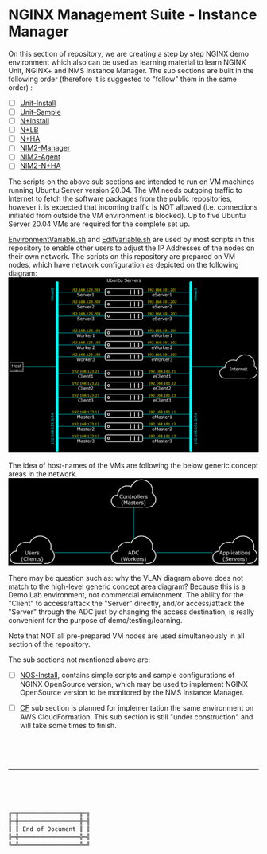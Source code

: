 # NGINX Management Suite - Instance Manager

On this section of repository, we are creating a step by step NGINX demo environment which also can be used as learning material to learn NGINX Unit, NGINX+ and NMS Instance Manager.
The sub sections are built in the following order (therefore it is suggested to "follow" them in the same order) :
- [ ] [Unit-Install](Unit-Install)
- [ ] [Unit-Sample](Unit-Sample)
- [ ] [N+Install](N%2BInstall)
- [ ] [N+LB](N%2BLB)
- [ ] [N+HA](N%2BHA)
- [ ] [NIM2-Manager](NIM2-Manager)
- [ ] [NIM2-Agent](NIM2-Agent)
- [ ] [NIM2-N+HA](NIM2-N%2BHA)

The scripts on the above sub sections are intended to run on VM machines running Ubuntu Server version 20.04.
The VM needs outgoing traffic to Internet to fetch the software packages from the public repositories, however it is expected that incoming traffic is NOT allowed (i.e. connections initiated from outside the VM environment is blocked).
Up to five Ubuntu Server 20.04 VMs are required for the complete set up.

[EnvironmentVariable.sh](EnvironmentVariable.sh) and [EditVariable.sh](EditVariable.sh) are used by most scripts in this repository to enable other users to adjust the IP Addresses of the nodes on their own network.
The scripts on this repository are prepared on VM nodes, which have network configuration as depicted on the following diagram:
![NetworkingAllNodes.png](NetworkingAllNodes.png)

The idea of host-names of the VMs are following the below generic concept areas in the network.
![HighLevelDiagram.png](HighLevelDiagram.png)

There may be question such as: why the VLAN diagram above does not match to the high-level generic concept area diagram?
Because this is a Demo Lab environment, not commercial environment.
The ability for the "Client" to access/attack the "Server" directly, and/or access/attack the "Server" through the ADC just by changing the access destination, is really convenient for the purpose of demo/testing/learning.

Note that NOT all pre-prepared VM nodes are used simultaneously in all section of the repository.

The sub sections not mentioned above are:
- [ ] [NOS-Install](NOS-Install), contains simple scripts and sample configurations of NGINX OpenSource version, which may be used to implement NGINX OpenSource version to be monitored by the NMS Instance Manager.
- [ ] [CF](CF) sub section is planned for implementation the same environment on AWS CloudFormation. This sub section is still "under construction" and will take some times to finish.



<br><br><br>

***

<br><br><br>
```
╔═╦═════════════════╦═╗
╠═╬═════════════════╬═╣
║ ║ End of Document ║ ║
╠═╬═════════════════╬═╣
╚═╩═════════════════╩═╝
```
<br><br><br>


